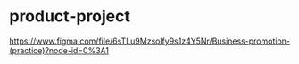# product-project
https://www.figma.com/file/6sTLu9Mzsolfy9s1z4Y5Nr/Business-promotion-(practice)?node-id=0%3A1
